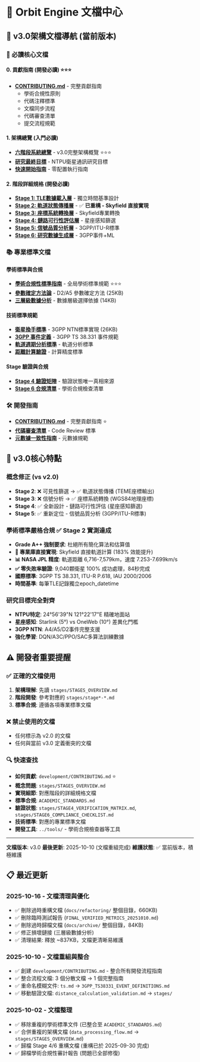 # 📖 Orbit Engine 文檔中心

## 🎯 v3.0架構文檔導航 (當前版本)

### 🚀 必讀核心文檔

#### 0. 貢獻指南 (開發必讀) ⭐⭐⭐
- **[CONTRIBUTING.md](development/CONTRIBUTING.md)** - 完整貢獻指南
  - 學術合規性原則
  - 代碼注釋標準
  - 文檔同步流程
  - 代碼審查清單
  - 提交流程規範

#### 1. 架構總覽 (入門必讀)
- **[六階段系統總覽](stages/STAGES_OVERVIEW.md)** - v3.0完整架構概覽 ⭐⭐⭐
- **[研究最終目標](final.md)** - NTPU衛星通訊研究目標
- **[快速開始指南](QUICK_START.md)** - 零配置執行指南

#### 2. 階段詳細規格 (開發必讀)
- **[Stage 1: TLE數據載入層](stages/stage1-specification.md)** - 獨立時間基準設計
- **[Stage 2: 軌道狀態傳播層](stages/stage2-orbital-computing.md)** - ✅ **已重構 - Skyfield 直接實現**
- **[Stage 3: 座標系統轉換層](stages/stage3-coordinate-transformation.md)** - Skyfield專業轉換
- **[Stage 4: 鏈路可行性評估層](stages/stage4-link-feasibility.md)** - 星座感知篩選
- **[Stage 5: 信號品質分析層](stages/stage5-signal-analysis.md)** - 3GPP/ITU-R標準
- **[Stage 6: 研究數據生成層](stages/stage6-research-optimization.md)** - 3GPP事件+ML

### 📚 專業標準文檔

#### 學術標準與合規
- **[學術合規性標準指南](ACADEMIC_STANDARDS.md)** - 全局學術標準規範 ⭐⭐⭐
- **[參數確定方法論](parameter_determination_methodology.md)** - D2/A5 參數確定方法 (25KB)
- **[三層級數據分析](hierarchical_data_analysis.md)** - 數據層級選擇依據 (14KB)

#### 技術標準規範
- **[衛星換手標準](satellite_handover_standards.md)** - 3GPP NTN標準實現 (26KB)
- **[3GPP 事件定義](3GPP_TS38331_EVENT_DEFINITIONS.md)** - 3GPP TS 38.331 事件規範
- **[軌道週期分析標準](orbital_period_analysis_standards.md)** - 軌道分析標準
- **[距離計算驗證](stages/distance_calculation_validation.md)** - 計算精度標準

#### Stage 驗證與合規
- **[Stage 4 驗證矩陣](stages/STAGE4_VERIFICATION_MATRIX.md)** - 驗證狀態唯一真相來源
- **[Stage 6 合規清單](stages/STAGE6_COMPLIANCE_CHECKLIST.md)** - 學術合規檢查清單

### 🛠️ 開發指南
- **[CONTRIBUTING.md](development/CONTRIBUTING.md)** - 完整貢獻指南 ⭐
- **[代碼審查清單](development/CODE_REVIEW_CHECKLIST.md)** - Code Review 標準
- **[元數據一致性指南](development/METADATA_CONSISTENCY_GUIDE.md)** - 元數據規範

## 🎯 v3.0核心特點

### 概念修正 (vs v2.0)
- **Stage 2**: ❌ 可見性篩選 → ✅ 軌道狀態傳播 (TEME座標輸出)
- **Stage 3**: ❌ 信號分析 → ✅ 座標系統轉換 (WGS84地理座標)
- **Stage 4**: ✅ 全新設計 - 鏈路可行性評估 (星座感知篩選)
- **Stage 5**: ✅ 重新定位 - 信號品質分析 (3GPP/ITU-R標準)

### 學術標準嚴格合規 ✅ **Stage 2 實測達成**
- **Grade A++ 強制要求**: 杜絕所有簡化算法和估算值
- **🚀 專業庫直接實現**: Skyfield 直接軌道計算 (183% 效能提升)
- **📊 NASA JPL 精度**: 軌道距離 6,716-7,579km，速度 7.253-7.699km/s
- **✅ 零失敗率驗證**: 9,040顆衛星 100% 成功處理，84秒完成
- **國際標準**: 3GPP TS 38.331, ITU-R P.618, IAU 2000/2006
- **時間基準**: 每筆TLE記錄獨立epoch_datetime

### 研究目標完全對齊
- **NTPU特定**: 24°56'39"N 121°22'17"E 精確地面站
- **星座感知**: Starlink (5°) vs OneWeb (10°) 差異化門檻
- **3GPP NTN**: A4/A5/D2事件完整支援
- **強化學習**: DQN/A3C/PPO/SAC多算法訓練數據

## ⚠️ 開發者重要提醒

### ✅ 正確的文檔使用
1. **架構理解**: 先讀 `stages/STAGES_OVERVIEW.md`
2. **階段開發**: 參考對應的 `stages/stage*-*.md`
3. **標準合規**: 遵循各項專業標準文檔

### ❌ 禁止使用的文檔
- 任何標示為 v2.0 的文檔
- 任何與當前 v3.0 定義衝突的文檔

### 🔍 快速查找
- **如何貢獻**: `development/CONTRIBUTING.md` ⭐
- **概念問題**: `stages/STAGES_OVERVIEW.md`
- **實現細節**: 對應階段的詳細規格文檔
- **標準合規**: `ACADEMIC_STANDARDS.md`
- **驗證狀態**: `stages/STAGE4_VERIFICATION_MATRIX.md`, `stages/STAGE6_COMPLIANCE_CHECKLIST.md`
- **技術標準**: 對應的專業標準文檔
- **開發工具**: `../tools/` - 學術合規檢查器等工具

---

**文檔版本**: v3.0
**最後更新**: 2025-10-10 (文檔重組完成)
**維護狀態**: ✅ 當前版本，積極維護

## 📋 最近更新

### 2025-10-16 - 文檔清理與優化
- ✅ 刪除過時重構文檔 (`docs/refactoring/` 整個目錄，660KB)
- ✅ 刪除臨時測試報告 (`FINAL_VERIFIED_METRICS_20251010.md`)
- ✅ 刪除過時歸檔文檔 (`docs/archive/` 整個目錄，84KB)
- ✅ 修正損壞鏈接 (三層級數據分析)
- ✅ 清理結果: 釋放 ~837KB，文檔更清晰易維護

### 2025-10-10 - 文檔重組與整合
- ✅ 創建 `development/CONTRIBUTING.md` - 整合所有開發流程指南
- ✅ 整合流程文檔: 3 個分散文檔 → 1 個完整指南
- ✅ 重命名模糊文件: `ts.md` → `3GPP_TS38331_EVENT_DEFINITIONS.md`
- ✅ 移動驗證文檔: `distance_calculation_validation.md` → `stages/`

### 2025-10-02 - 文檔整理
- ✅ 移除重複的學術標準文件 (已整合至 `ACADEMIC_STANDARDS.md`)
- ✅ 合併重複的架構文檔 (`data_processing_flow.md` → `stages/STAGES_OVERVIEW.md`)
- ✅ 歸檔 Stage 4/6 重構文檔 (重構已於 2025-09-30 完成)
- ✅ 歸檔學術合規性審計報告 (問題已全部修復)